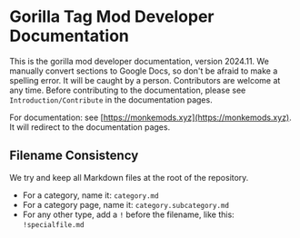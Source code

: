 # Gorilla Tag Mod Developer Documentation
This is the gorilla mod developer documentation, version 2024.11. We manually convert sections to Google Docs, so don't be afraid to make a spelling error.
It will be caught by a person. Contributors are welcome at any time. Before contributing to the documentation, please see ``Introduction/Contribute`` in the documentation pages.

For documentation: see [https://monkemods.xyz](https://monkemods.xyz). It will redirect to the documentation pages.

## Filename Consistency
We try and keep all Markdown files at the root of the repository.

- For a category, name it: ``category.md``
- For a category page, name it: ``category.subcategory.md``
- For any other type, add a ``!`` before the filename, like this: ``!specialfile.md``
